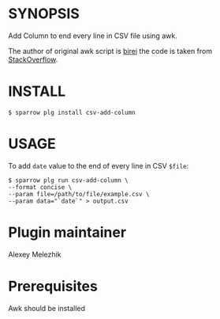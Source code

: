 # SYNOPSIS

Add Column to end every line in CSV file using awk.

The author of original awk script is [birei](https://stackoverflow.com/users/773159/birei)
the code is taken from [StackOverflow](https://stackoverflow.com/a/9506868/5147708).

# INSTALL

    $ sparrow plg install csv-add-column

# USAGE

To add `date` value to the end of every line in CSV `$file`:

    $ sparrow plg run csv-add-column \
    --format concise \
    --param file=/path/to/file/example.csv \
    --param data="`date`" > output.csv

# Plugin maintainer

Alexey Melezhik

# Prerequisites

Awk should be installed
